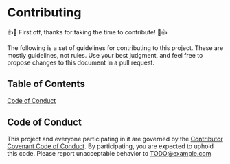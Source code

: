 # Contributing

👍🎉 First off, thanks for taking the time to contribute! 🎉👍

The following is a set of guidelines for contributing to this project. These are
mostly guidelines, not rules. Use your best judgment, and feel free to propose
changes to this document in a pull request.

## Table of Contents

[Code of Conduct](#code-of-conduct)

## Code of Conduct

This project and everyone participating in it are governed by the
[Contributor Covenant Code of Conduct](CODE_OF_CONDUCT.md). By participating,
you are expected to uphold this code. Please report unacceptable behavior to
[TODO@example.com](mailto:)
